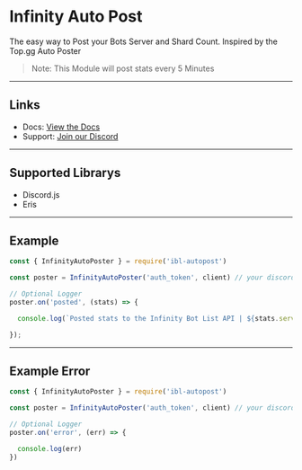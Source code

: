 # Infinity Auto Post
The easy way to Post your Bots Server and Shard Count. Inspired by the Top.gg Auto Poster

> Note: This Module will post stats every 5 Minutes

---

## Links

- Docs: [View the Docs](https://docs.botlist.site)
- Support: [Join our Discord](https://botlist.site/discord)

---


## Supported Librarys
- Discord.js
- Eris

---

## Example
```js
const { InfinityAutoPoster } = require('ibl-autopost')

const poster = InfinityAutoPoster('auth_token', client) // your discord.js or eris client

// Optional Logger
poster.on('posted', (stats) => {

  console.log(`Posted stats to the Infinity Bot List API | ${stats.servers} servers`)

});
```

---

## Example Error
```js
const { InfinityAutoPoster } = require('ibl-autopost')

const poster = InfinityAutoPoster('auth_token', client) // your discord.js or eris client

// Optional Logger
poster.on('error', (err) => {

  console.log(err)
})
```




